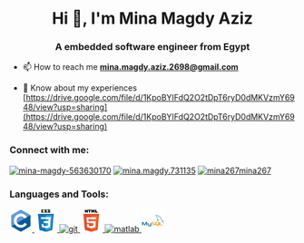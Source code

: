 <h1 align="center">Hi 👋, I'm Mina Magdy Aziz</h1>
<h3 align="center">A embedded software engineer from Egypt</h3>

- 📫 How to reach me **mina.magdy.aziz.2698@gmail.com**

- 📄 Know about my experiences [https://drive.google.com/file/d/1KpoBYIFdQ2O2tDpT6ryD0dMKVzmY6948/view?usp=sharing](https://drive.google.com/file/d/1KpoBYIFdQ2O2tDpT6ryD0dMKVzmY6948/view?usp=sharing)

<h3 align="left">Connect with me:</h3>
<p align="left">
<a href="https://linkedin.com/in/mina-magdy-563630170" target="blank"><img align="center" src="https://raw.githubusercontent.com/rahuldkjain/github-profile-readme-generator/master/src/images/icons/Social/linked-in-alt.svg" alt="mina-magdy-563630170" height="30" width="40" /></a>
<a href="https://fb.com/mina.magdy.731135" target="blank"><img align="center" src="https://raw.githubusercontent.com/rahuldkjain/github-profile-readme-generator/master/src/images/icons/Social/facebook.svg" alt="mina.magdy.731135" height="30" width="40" /></a>
<a href="https://www.hackerearth.com/mina267mina267" target="blank"><img align="center" src="https://raw.githubusercontent.com/rahuldkjain/github-profile-readme-generator/master/src/images/icons/Social/hackerearth.svg" alt="mina267mina267" height="30" width="40" /></a>
</p>

<h3 align="left">Languages and Tools:</h3>
<p align="left"> <a href="https://www.cprogramming.com/" target="_blank" rel="noreferrer"> <img src="https://raw.githubusercontent.com/devicons/devicon/master/icons/c/c-original.svg" alt="c" width="40" height="40"/> </a> <a href="https://www.w3schools.com/css/" target="_blank" rel="noreferrer"> <img src="https://raw.githubusercontent.com/devicons/devicon/master/icons/css3/css3-original-wordmark.svg" alt="css3" width="40" height="40"/> </a> <a href="https://git-scm.com/" target="_blank" rel="noreferrer"> <img src="https://www.vectorlogo.zone/logos/git-scm/git-scm-icon.svg" alt="git" width="40" height="40"/> </a> <a href="https://www.w3.org/html/" target="_blank" rel="noreferrer"> <img src="https://raw.githubusercontent.com/devicons/devicon/master/icons/html5/html5-original-wordmark.svg" alt="html5" width="40" height="40"/> </a> <a href="https://www.mathworks.com/" target="_blank" rel="noreferrer"> <img src="https://upload.wikimedia.org/wikipedia/commons/2/21/Matlab_Logo.png" alt="matlab" width="40" height="40"/> </a> <a href="https://www.mysql.com/" target="_blank" rel="noreferrer"> <img src="https://raw.githubusercontent.com/devicons/devicon/master/icons/mysql/mysql-original-wordmark.svg" alt="mysql" width="40" height="40"/> </a> </p>

